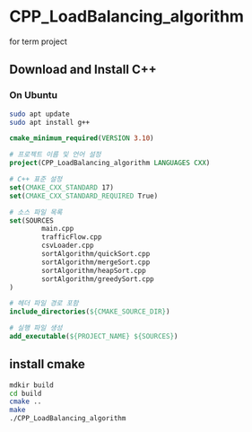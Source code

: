 # CPP_LoadBalancing_algorithm
for term project

## Download and Install C++

### On Ubuntu
```bash
sudo apt update
sudo apt install g++
```

```cmake
cmake_minimum_required(VERSION 3.10)

# 프로젝트 이름 및 언어 설정
project(CPP_LoadBalancing_algorithm LANGUAGES CXX)

# C++ 표준 설정
set(CMAKE_CXX_STANDARD 17)
set(CMAKE_CXX_STANDARD_REQUIRED True)

# 소스 파일 목록
set(SOURCES
        main.cpp
        trafficFlow.cpp
        csvLoader.cpp
        sortAlgorithm/quickSort.cpp
        sortAlgorithm/mergeSort.cpp
        sortAlgorithm/heapSort.cpp
        sortAlgorithm/greedySort.cpp
)

# 헤더 파일 경로 포함
include_directories(${CMAKE_SOURCE_DIR})

# 실행 파일 생성
add_executable(${PROJECT_NAME} ${SOURCES})
```

## install cmake
```bash
mdkir build
cd build
cmake ..
make
./CPP_LoadBalancing_algorithm
```
